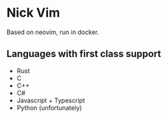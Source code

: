 # Nick Vim
Based on neovim, run in docker. 

## Languages with first class support

- Rust
- C
- C++
- C#
- Javascript + Typescript
- Python (unfortunately)
